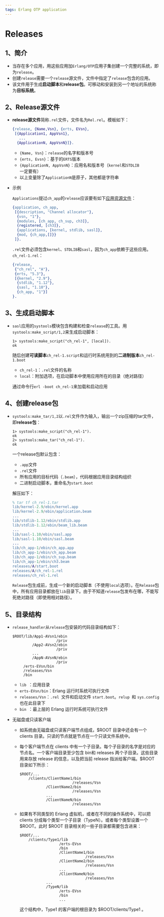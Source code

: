 ```yaml
---
tags: Erlang OTP application
---
```


# Releases

## 1、简介

- 当存在多个应用，用这些应用加`Erlang/OTP`应用子集创建一个完整的系统，即为`release`。
- 创建`release`需要一个`release`源文件，文件中指定了`release`包含的应用。
- 该文件用于生成**启动脚本**和**release包**。可移动和安装到另一个地址的系统称为**目标系统**。



## 2、Release源文件

- **release源文件**简称`.rel`文件，文件名为`Rel.rel`。模板如下：

  ```erlang
  {release, {Name,Vsn}, {erts, EVsn},
   [{Application1, AppVsn1},
     ...
    {ApplicationN, AppVsnN}]}.
  ```

  - `{Name, Vsn}`：`release`的名字和版本号
  - `{erts, Evsn}`：基于的`ERTS`版本
  - `{ApplicationN, AppVsnN}`：应用名和版本号（`kernel`和`STDLIB`一定要有）
  - 以上变量除了`ApplicationN`是原子，其他都是字符串

- 示例

  `Applications`提过`ch_app`的`release`应该要有如下[应用资源文件](https://derekuang.github.io/2020/05/20/OTP%E8%AE%BE%E8%AE%A1%E5%8E%9F%E5%88%99-Applications.html#3%E5%BA%94%E7%94%A8%E8%B5%84%E6%BA%90%E6%96%87%E4%BB%B6)：

  ```erlang
  {application, ch_app,
   [{description, "Channel allocator"},
    {vsn, "1"},
    {modules, [ch_app, ch_sup, ch3]},
    {registered, [ch3]},
    {applications, [kernel, stdlib, sasl]},
    {mod, {ch_app,[]}}
   ]}.
  ```

  `.rel`文件必须包含`kernel`、`STDLIB`和`sasl`，因为`ch_app`依赖于这些应用。`ch_rel-1.rel`：

  ```erlang
  {release,
   {"ch_rel", "A"},
   {erts, "5.3"},
   [{kernel, "2.9"},
    {stdlib, "1.12"},
    {sasl, "1.10"},
    {ch_app, "1"}]
  }.
  ```



## 3、生成启动脚本

- `sasl`应用的`systools`模块包含构建和检查`release`的工具。用`systools:make_script/1,2`来生成启动脚本：

  ```shell
  1> systools:make_script("ch_rel-1", [local]).
  ok
  ```

  随后创建**可读脚本**`ch_rel-1.script`和运行时系统用到的**二进制版本**`ch_rel-1.boot`

  - `ch_rel-1`：`.rel`文件的名称
  - `local`：附加选项，在启动脚本中使用应用所在的目录（绝对路径）

  通过命令行`erl -boot ch_rel-1`来加载和启动应用



## 4、创建release包

- `systools:make_tar/1,2`以`.rel`文件作为输入，输出一个zip压缩的tar文件，即**release包**：

  ```shell
  1> systools:make_script("ch_rel-1").
  ok
  2> systools:make_tar("ch_rel-1").
  ok
  ```

  一个release包默认包含：

  - `.app`文件
  - `.rel`文件
  - 所有应用的目标代码（`.beam`），代码根据应用目录结构组织
  - 二进制启动脚本，重命名为`start.boot`

  解压如下：

  ```erlang
  % tar tf ch_rel-1.tar
  lib/kernel-2.9/ebin/kernel.app
  lib/kernel-2.9/ebin/application.beam
  ...
  lib/stdlib-1.12/ebin/stdlib.app
  lib/stdlib-1.12/ebin/beam_lib.beam
  ...
  lib/sasl-1.10/ebin/sasl.app
  lib/sasl-1.10/ebin/sasl.beam
  ...
  lib/ch_app-1/ebin/ch_app.app
  lib/ch_app-1/ebin/ch_app.beam
  lib/ch_app-1/ebin/ch_sup.beam
  lib/ch_app-1/ebin/ch3.beam
  releases/A/start.boot
  releases/A/ch_rel-1.rel
  releases/ch_rel-1.rel
  ```

  `Release`包生成前，生成一个新的启动脚本（不使用`local`选项）。在`Release`包中，所有应用目录都放在`lib`目录下。由于不知道`release`包发布在哪，不能写死绝对路径（即使用相对路径）。



## 5、目录结构

- `release_handler`从`release`包安装的代码目录结构如下：

  ```shell
  $ROOT/lib/App1-AVsn1/ebin
                      /priv
           /App2-AVsn2/ebin
                      /priv
           ...
           /AppN-AVsnN/ebin
                      /priv
       /erts-EVsn/bin
       /releases/Vsn
       /bin
  ```

  - `lib `：应用目录
  - `erts-EVsn/bin`：Erlang 运行时系统可执行文件
  - `releases/Vsn`：`.rel `文件和启动文件 `start.boot`。`relup `和 `sys.config` 也在此目录下
  - `bin `：最上层的 Erlang 运行时系统可执行文件

- 无磁盘或只读客户端

  - 如系统由无磁盘或只读客户端节点组成，$ROOT 目录中还会有一个 clients 目录。只读的节点就是节点在一个只读文件系统中。

  - 每个客户端节点在 clients 中有一个子目录。每个子目录的名字是对应的节点名。一个客户端目录至少包含 bin和 releases 两个子目录。这些目录用来存放 release 的信息，以及把当前 release 指派给客户端。$ROOT 目录如下所示：

    ```shell
    $ROOT/...
        /clients/ClientName1/bin
                            /releases/Vsn
                /ClientName2/bin
                            /releases/Vsn
                ...
                /ClientNameN/bin
                            /releases/Vsn
    ```

  - 如果有不同类型的 Erlang 虚拟机，或者在不同的操作系统中，可以把 clients 分成每个类型一个子目录（TypeN）。或者每个类型设置一个 $ROOT。此时 $ROOT 目录相关的一些子目录都需要包含进来：

    ```shell
    $ROOT/...
        /clients/Type1/lib
                      /erts-EVsn
                      /bin
                      /ClientName1/bin
                                  /releases/Vsn
                      /ClientName2/bin
                                  /releases/Vsn
                      ...
                      /ClientNameN/bin
                                  /releases/Vsn
                ...
                /TypeN/lib
                      /erts-EVsn
                      /bin
                      ...
    ```

    这个结构中，Type1 的客户端的根目录为 $ROOT/clients/Type1 。

